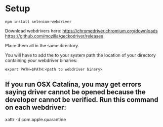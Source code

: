 # Setup

```npm install selenium-webdriver```

Download webdrivers here:
https://chromedriver.chromium.org/downloads
https://github.com/mozilla/geckodriver/releases

Place them all in the same directory.

You will have to add the to your system path the location of your directory containing your webdriver binaries:

```export PATH=$PATH:<path to webdriver binary>```

## If you run OSX Catalina, you may get errors saying driver cannot be opened because the developer cannot be verified. Run this command on each webdriver:

xattr -d com.apple.quarantine <webdriver file>
